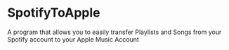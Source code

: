 # SpotifyToApple
A program that allows you to easily transfer Playlists and Songs from your Spotify account to your Apple Music Account

